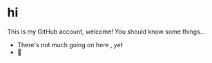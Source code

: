 # hi

This is my GitHub account, welcome! You should know some things...
- There's not much going on here , *yet*
- 🗿
